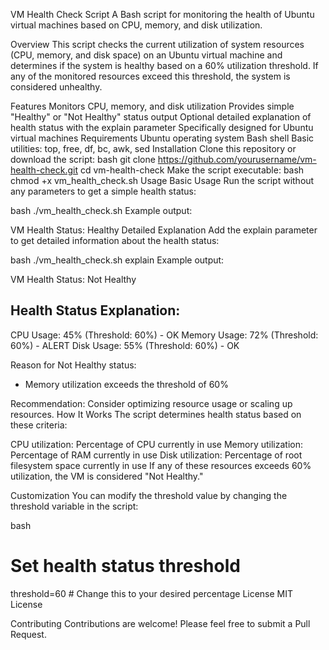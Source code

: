 VM Health Check Script
A Bash script for monitoring the health of Ubuntu virtual machines based on CPU, memory, and disk utilization.

Overview
This script checks the current utilization of system resources (CPU, memory, and disk space) on an Ubuntu virtual machine and determines if the system is healthy based on a 60% utilization threshold. If any of the monitored resources exceed this threshold, the system is considered unhealthy.

Features
Monitors CPU, memory, and disk utilization
Provides simple "Healthy" or "Not Healthy" status output
Optional detailed explanation of health status with the explain parameter
Specifically designed for Ubuntu virtual machines
Requirements
Ubuntu operating system
Bash shell
Basic utilities: top, free, df, bc, awk, sed
Installation
Clone this repository or download the script:
bash
git clone https://github.com/yourusername/vm-health-check.git
cd vm-health-check
Make the script executable:
bash
chmod +x vm_health_check.sh
Usage
Basic Usage
Run the script without any parameters to get a simple health status:

bash
./vm_health_check.sh
Example output:

VM Health Status: Healthy
Detailed Explanation
Add the explain parameter to get detailed information about the health status:

bash
./vm_health_check.sh explain
Example output:

VM Health Status: Not Healthy

Health Status Explanation:
-------------------------
CPU Usage: 45% (Threshold: 60%) - OK
Memory Usage: 72% (Threshold: 60%) - ALERT
Disk Usage: 55% (Threshold: 60%) - OK

Reason for Not Healthy status:
- Memory utilization exceeds the threshold of 60%

Recommendation: Consider optimizing resource usage or scaling up resources.
How It Works
The script determines health status based on these criteria:

CPU utilization: Percentage of CPU currently in use
Memory utilization: Percentage of RAM currently in use
Disk utilization: Percentage of root filesystem space currently in use
If any of these resources exceeds 60% utilization, the VM is considered "Not Healthy."

Customization
You can modify the threshold value by changing the threshold variable in the script:

bash
# Set health status threshold
threshold=60  # Change this to your desired percentage
License
MIT License

Contributing
Contributions are welcome! Please feel free to submit a Pull Request.

